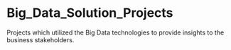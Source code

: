 # Big_Data_Solution_Projects
Projects which utilized the Big Data technologies to provide insights to the business stakeholders.
